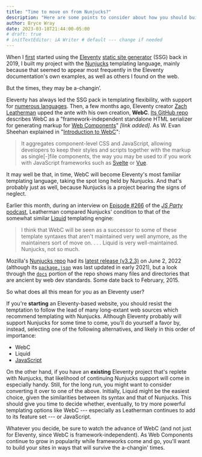 ```yaml
---
title: "Time to move on from Nunjucks?"
description: "Here are some points to consider about how you should build and maintain Eleventy sites going forward."
author: Bryce Wray
date: 2023-03-18T21:44:00-05:00
# draft: true
# initTextEditor: iA Writer # default --- change if needed
---
```


When I [first](/posts/2019/09/why-left-hugo-eleventy/) started using the [Eleventy](https://11ty.dev) [static site generator](https://jamstack.org/generators) (SSG) back in 2019, I built my project with the [Nunjucks](https://mozilla.github.io/nunjucks) templating language, mainly because that seemed to appear most frequently in the Eleventy documentation's own examples, as well as others I found on the web.

But the times, they may be a-changin’.

<!--more-->

Eleventy has always led the SSG pack in templating flexibility, with support for [numerous languages](https://11ty.dev/docs/languages/). Then, a few months ago, Eleventy creator [Zach Leatherman](https://zachleat.com) upped the ante with his own creation, **WebC**. [Its GitHub repo](https://github.com/11ty/webc) describes WebC as a "framework-independent standalone HTML serializer for generating markup for [Web Components](https://developer.mozilla.org/en-US/docs/Web/Web_Components)" *[link added]*. As W. Evan Sheehan explained in "[Introduction to WebC](https://11ty.rocks/posts/introduction-webc/)":

> It aggregates component-level CSS and JavaScript, allowing developers to keep their styles and scripts together with the markup as single[-]file components, the way you may be used to if you work with JavaScript frameworks such as [Svelte](https://svelte.dev/) or [Vue](https://vuejs.org/).

It may well be that, in time, WebC will become Eleventy's most familiar templating language, taking the spot long held by Nunjucks. And that's probably just as well, because Nunjucks is a project bearing the signs of neglect.

Earlier this month, during an interview on [Episode #266](https://changelog.com/jsparty/266) of the [*JS Party* podcast](https://changelog.com/jsparty/), Leatherman compared Nunjucks' condition to that of the somewhat similar [Liquid](https://liquidjs.com/) templating engine:

> I think that WebC will be seen as a successor to some of these template syntaxes that aren't maintained very well anymore, as the maintainers sort of move on. . . . Liquid is very well-maintained. Nunjucks, not so much.

Mozilla's [Nunjucks repo](https://github.com/mozilla/nunjucks) had its [latest release (v3.2.3)](https://github.com/mozilla/nunjucks/releases/tag/v3.2.3) on June 2, 2022 (although its [`package.json`](https://github.com/mozilla/nunjucks/blob/master/package.json) was last updated in early 2021), but a look through the [`docs`](https://github.com/mozilla/nunjucks/tree/master/docs) portion of the repo shows many files and directories that are ancient by web dev standards. Some date back to February, 2015.

So what does all this mean for you as an Eleventy user?

If you're **starting** an Eleventy-based website, you should resist the temptation to follow the lead of many long-extant web sources which recommend templating with Nunjucks. Although Eleventy probably will support Nunjucks for some time to come, you'll do yourself a favor by, instead, selecting one of the following alternatives, and likely in this order of importance:

- WebC
- Liquid
- [JavaScript](https://www.11ty.dev/docs/languages/javascript/)

On the other hand, if you have an **existing** Eleventy project that's replete with Nunjucks, that likelihood of continuing Nunjucks support will come in especially handy. Still, for the long run, you might want to consider converting it over to one of the above. Initially, Liquid might be the easiest choice, given the similarities between its syntax and that of Nunjucks. This should give you time to decide whether, eventually, to try more powerful templating options like WebC --- especially as Leatherman continues to add to its feature set --- or JavaScript.

Whatever you decide, be sure to watch the advance of WebC (and not just for Eleventy, since WebC is framework-independent). As Web Components continue to grow in popularity while frameworks come and go, you'll want to build your sites in ways that will survive the a-changin' times.
